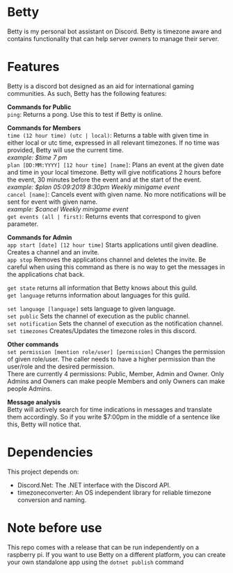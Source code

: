 # Betty
Betty is my personal bot assistant on Discord. Betty is timezone aware and contains functionality that can help server owners to manage their server.

# Features
Betty is a discord bot designed as an aid for international gaming communities. As such, Betty has the following features:

**Commands for Public**  
`ping`: Returns a pong. Use this to test if Betty is online.

**Commands for Members**  
`time (12 hour time) (utc | local)`: Returns a table with given time in either local or utc time, expressed in all relevant timezones. If no time was provided, Betty will use the current time.  
*example: $time 7 pm*  
`plan [DD:MM:YYYY] [12 hour time] [name]`: Plans an event at the given date and time in your local timezone. Betty will give notifications 2 hours before the event, 30 minutes before the event and at the start of the event.  
*example: $plan 05:09:2019 8:30pm Weekly minigame event*  
`cancel [name]`: Cancels event with given name. No more notifications will be sent for event with given name.  
*example: $cancel Weekly minigame event*  
`get events (all | first)`: Returns events that correspond to given parameter.

**Commands for Admin**  
`app start [date] [12 hour time]` Starts applications until given deadline. Creates a channel and an invite.  
`app stop` Removes the applications channel and deletes the invite. Be careful when using this command as there is no way to get the messages in the applications chat back.

`get state` returns all information that Betty knows about this guild.  
`get language` returns information about languages for this guild.

`set language [language]` sets language to given language.  
`set public` Sets the channel of execution as the public channel.  
`set notification` Sets the channel of execution as the notification channel.  
`set timezones` Creates/Updates the timezone roles in this discord.

**Other commands**  
`set permission [mention role/user] [permission]` Changes the permission of given role/user. The caller needs to have a higher permission than the user/role and the desired permission.  
There are currently 4 permissions: Public, Member, Admin and Owner. Only Admins and Owners can make people Members and only Owners can make people Admins.

**Message analysis**  
Betty will actively search for time indications in messages and translate them accordingly. So if you write $7:00pm in the middle of a sentence like this, Betty will notice that.

# Dependencies
This project depends on:
- Discord.Net: The .NET interface with the Discord API.
- timezoneconverter: An OS independent library for reliable timezone conversion and naming.

# Note before use
This repo comes with a release that can be run independently on a raspberry pi.
If you want to use Betty on a different platform, you can create your own standalone app using the `dotnet publish` command
